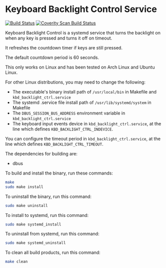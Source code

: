 Keyboard Backlight Control Service
==================================

[![Build Status](https://api.travis-ci.org/ruben2020/kbd_backlight_ctrl.svg)](https://travis-ci.org/ruben2020/kbd_backlight_ctrl) 
[![Coverity Scan Build Status](https://scan.coverity.com/projects/20139/badge.svg)](https://scan.coverity.com/projects/ruben2020-kbd_backlight_ctrl)

Keyboard Backlight Control is a systemd service that turns the backlight on when any key is pressed and turns it off on timeout.

It refreshes the countdown timer if keys are still pressed.

The default countdown period is 60 seconds.

This only works on Linux and has been tested on Arch Linux and Ubuntu Linux.

For other Linux distributions, you may need to change the following:
* The executable's binary install path of `/usr/local/bin` in Makefile and `kbd_backlight_ctrl.service`
* The systemd .service file install path of `/usr/lib/systemd/system` in Makefile
* The `DBUS_SESSION_BUS_ADDRESS` environment variable in `kbd_backlight_ctrl.service`
* The keyboard input events device in `kbd_backlight_ctrl.service`, at the line which defines `KBD_BACKLIGHT_CTRL_INDEVICE`.

You can configure the timeout period in `kbd_backlight_ctrl.service`, at the line which defines `KBD_BACKLIGHT_CTRL_TIMEOUT`.

The dependencies for building are:
* dbus

To build and install the binary, run these commands:
```bash
make
sudo make install
```
To uninstall the binary, run this command:
```bash
sudo make uninstall
```

To install to systemd, run this command:
```bash
sudo make systemd_install
```

To uninstall from systemd, run this command:
```bash
sudo make systemd_uninstall
```

To clean all build products, run this command:
```bash
make clean
```


